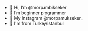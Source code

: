 - 👋 Hi, I’m @morpambikseker
- 👀 I’m beginner programmer
- 🌱 My Instagram @morpamukseker_
- 💞️ I'm from Turkey/Istanbul
